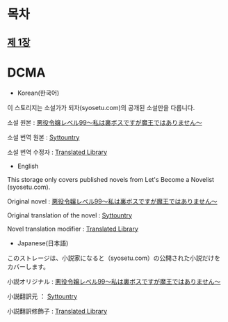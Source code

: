 # 목차
## [제 1장](https://translatedlibrary.github.io/Translated/%EC%95%85%EC%97%AD%20%EC%98%81%EC%95%A0%20%EB%A0%88%EB%B2%A8%2099/%EC%A0%9C%201%EC%9E%A5/)


# DCMA
- Korean(한국어)

이 스토리지는 소설가가 되자(syosetu.com)의 공개된 소설만을 다룹니다.


소설 원본 : [悪役令嬢レベル99～私は裏ボスですが魔王ではありません～](https://ncode.syosetu.com/n0284ev)

소설 번역 원본 : [Syttountry](https://blog.naver.com/syttountry)

소설 번역 수정자 : [Translated Library](https://github.com/TranslatedLibrary)


- English

This storage only covers published novels from Let's Become a Novelist (syosetu.com).


Original novel : [悪役令嬢レベル99～私は裏ボスですが魔王ではありません～](https://ncode.syosetu.com/n0284ev)

Original translation of the novel : [Syttountry](https://blog.naver.com/syttountry)

Novel translation modifier : [Translated Library](https://github.com/TranslatedLibrary)


- Japanese(日本語)

このストレージは、小説家になると（syosetu.com）の公開された小説だけをカバーします。


小説オリジナル : [悪役令嬢レベル99～私は裏ボスですが魔王ではありません～](https://ncode.syosetu.com/n0284ev)

小説翻訳元 ： [Syttountry](https://blog.naver.com/syttountry)

小説翻訳修飾子 : [Translated Library](https://github.com/TranslatedLibrary)
